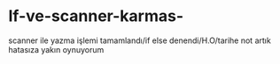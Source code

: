 # If-ve-scanner-karmas-
scanner ile yazma işlemi tamamlandı/if else denendi/H.O/tarihe not artık hatasıza yakın oynuyorum
